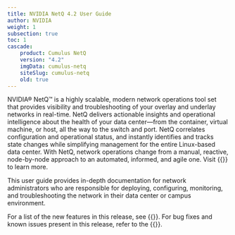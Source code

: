 ```yaml
---
title: NVIDIA NetQ 4.2 User Guide
author: NVIDIA
weight: 1
subsection: true
toc: 1
cascade:
    product: Cumulus NetQ
    version: "4.2"
    imgData: cumulus-netq
    siteSlug: cumulus-netq
    old: true
---
```


NVIDIA® NetQ™ is a highly scalable, modern network operations tool set that provides visibility and troubleshooting of your overlay and underlay networks in real-time. NetQ delivers actionable insights and operational intelligence about the health of your data center—from the container, virtual machine, or host, all the way to the switch and port. NetQ correlates configuration and operational status, and instantly identifies and tracks state changes while simplifying management for the entire Linux-based data center. With NetQ, network operations change from a manual, reactive, node-by-node approach to an automated, informed, and agile one. Visit {{<exlink url="https://www.nvidia.com/en-us/networking/ethernet-switching/netq/" text="Network Operations and NetQ">}} to learn more.

This user guide provides in-depth documentation for network administrators who are responsible for deploying, configuring, monitoring, and troubleshooting the network in their data center or campus environment.

For a list of the new features in this release, see {{<link title="What's New" text="What's New">}}. For bug fixes and known issues present in this release, refer to the {{<link title="NVIDIA NetQ 4.2 Release Notes" text="release notes">}}. 
